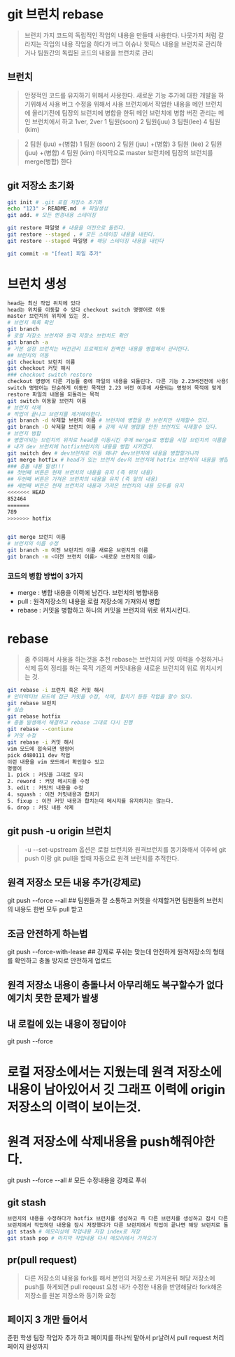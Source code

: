 # git 브런치 rebase

> 브런치 가지
> 코드의 독립적인 작업의 내용을 만들때 사용한다.
> 나뭇가지 처럼 갈라지는 작업의 내용
> 작업을 하다가 버그 이슈나 핫픽스 내용을 브런치로 관리하거나 팀원간의 독립된 코드의 내용을 브런치로 관리

## 브런치
> 안정적인 코드를 유지하기 위해서 사용한다.
> 새로운 기능 추가에 대한 개발을 하기위해서 사용
> 버그 수정을 위해서 사용
> 브런치에서 작업한 내용을 메인 브런치에 올리기전에 팀장의 브런치에 병합을 한뒤 메인 브런치에 병합
> 버전 관리는 메인 브런치에서 하고 1ver, 2ver
> 1 팀원(soon) 2 팀원(juu) 3 팀원(lee) 4 팀원(kim)

> 2 팀원 (juu) +(병합) 1 팀원 (soon)
> 2 팀원 (juu) +(병합) 3 팀원 (lee)
> 2 팀원 (juu) +(병합) 4 팀원 (kim)
> 마지막으로 master 브런치에 팀장의 브런치를 merge(병합) 한다

## git 저장소 초기화
```sh
git init # .git 로컬 저장소 초기화 
echo "123" > README.md  # 파일생성
git add. # 모든 변경내용 스테이징

git restore 파일명 # 내용을 이전으로 돌린다.
git restore --staged . # 모든 스테이징 내용을 내린다.
git restore --staged 파일명 # 해당 스테이징 내용을 내린다

git commit -m "[feat] 파일 추가"
```

# 브런치 생성
```sh
head는 최신 작업 위치에 있다
head는 위치를 이동할 수 있다 checkout switch 명령어로 이동
master 브런치의 위치에 있는 것.
# 브런치 목록 확인
git branch
# 로컬 저장소 브런치와 원격 저장소 브런치도 확인
git branch -a
# 기본 설정 브런치는 버전관리 프로젝트의 완벽한 내용을 병합해서 관리한다.
## 브런치의 이동
git checkout 브런치 이름
git checkout 커밋 해시
### checkout switch restore
checkout 명령어 다른 기능들 중에 파일의 내용을 되돌린다. 다른 기능 2.23버전전에 사용했던 명령어
switch 명령어는 단순하게 이동만 목적만 2.23 버전 이후에 사용되는 명령어 목적에 맞게
restore 파일의 내용을 되돌리는 목적
git switch 이동할 브런치 이름
# 브런치 삭제
# 작업이 끝나고 브런치를 제거해야한다.
git branch -d 삭제할 브런치 이름 # 브런치에 병합을 한 브런치만 삭제할수 있다.
git branch -D 삭제할 브런치 이름 # 강제 삭제 병합을 안한 브런치도 삭제할수 있다.
# 브런치 병합
# 병합이되는 브런치의 위치로 head를 이동시킨 후에 merge로 병합을 시킬 브런치의 이름을 작성해서 내용을 가져온다
# 내가 dev 브런치에 hotfix브런치의 내용을 병합 시키겠다.
git switch dev # dev브런치로 이동 왜냐? dev브런치에 내용을 병합할거니까
git merge hotfix # head가 있는 브런치 dev의 브런치에 hotfix 브런치의 내용을 병합한다. 병합한 커밋 내용을 작성하면서 병합한다.
### 충돌 내용 발생!!!
## 첫번째 버튼은 현재 브런치의 내용을 유지 (즉 위의 내용)
## 두번째 버튼은 가져온 브런치의 내용을 유지 (즉 밑의 내용)
## 세번째 버튼은 현재 브런치의 내용과 가져온 브런치의 내용 모두를 유지
<<<<<<< HEAD
852464
=======
789
>>>>>>> hotfix


git merge 브런치 이름
# 브런치의 이름 수정
git branch -m 이전 브런치의 이름 새로운 브런치의 이름
git branch -m <이전 브런치 이름> <새로운 브런치의 이름>
```
### 코드의 병합 방법이 3가지
- merge : 병합 내용을 이력에 남긴다. 브런치의 병합내용
- pull : 원격저장소의 내용을 로컬 저장소에 가져와서 병합
- rebase : 커밋을 병합하고 하나의 커밋을 브런치의 위로 위치시킨다.
# rebase
> 좀 주의해서 사용을 하는것을 추천
> rebase는 브런치의 커밋 이력을 수정하거나 삭제 등의 정리를 하는 목적 기존의 커밋내용을 새로운 브런치의 위로 위치시키는 것.
```sh
git rebase -i 브런치 혹은 커밋 해시
# 인터렉티브 모드에 접근 커밋을 수정, 삭제, 합치기 등등 작업을 할수 있다.
git rebase 브런치
# 실습
git rebase hotfix
# 충돌 발생해서 해결하고 rebase 그대로 다시 진행
git rebase --contiune
# 커밋 수정
git rebase -i 커밋 해시
vim 모드에 접속되면 명령어
pick d480111 dev 작업
이런 내용을 vim 모드에서 확인할수 있고
명령어
1. pick : 커밋을 그대로 유지
2. reword : 커밋 메시지를 수정
3. edit : 커밋의 내용을 수정
4. squash : 이전 커밋내용과 합치기
5. fixup : 이전 커밋 내용과 합치는데 메시지를 유지하지는 않는다.
6. drop : 커밋 내용 삭제
```

## git push -u origin 브런치
> -u  --set-upstream 옵션은 로컬 브런치와 원격브런치를 동기화해서 이후에 git push 이랑 git pull을 할때 자동으로 원격 브런치를 추적한다.
## 원격 저장소 모든 내용 추가(강제로)
git push --force --all ## 팀원들과 잘 소통하고 커밋을 삭제할거면 팀원들의 브런치의 내용도 한번 모두 pull 받고
## 조금 안전하게 하는법
git push --force-with-lease ## 강제로 푸쉬는 맞는데 안전하게 원격저장소의 형태를 확인하고 충돌 방지로 안전하게 업로드
## 원격 저장소 내용이 충돌나서 아무리해도 복구할수가 없다 예기치 못한 문제가 발생
## 내 로컬에 있는 내용이 정답이야
git push --force
# 로컬 저장소에서는 지웠는데 원격 저장소에 내용이 남아있어서 깃 그래프 이력에 origin 저장소의 이력이 보이는것.
# 원격 저장소에 삭제내용을 push해줘야한다.
git push --force --all # 모든 수정내용을 강제로 푸쉬

## git stash
```sh
브런치의 내용을 수정하다가 hotfix 브런치를 생성하고 즉 다른 브런치를 생성하고 잠시 다른브런치로 이동해서 작업을 해야하는 경우
브런치에서 작업하던 내용을 잠시 저장했다가 다른 브런치에서 작업이 끝나면 해당 브런치로 돌아와서 이어서 작업 진행 가능
git stash # 메모리상에 작업내용 저장 index로 저장
git stash pop # 마지막 작업내용 다시 메모리에서 가져오기
```
## pr(pull request)
> 다른 저장소의 내용을 fork를 해서 본인의 저장소로 가져온뒤
> 해당 저장소에 push를 하게되면 pull reqeust 요청 내가 수정한 내용을 반영해달라
> fork해온 저장소를 원본 저장소와 동기화 요청

## 페이지 3 개만 들어서
준헌 학생 팀장 작업자 추가 하고
페이지를 하나씩 맡아서
pr날려서 pull request 처리 페이지 완성까지